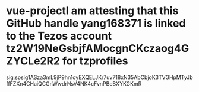 # vue-projectI am attesting that this GitHub handle yang168371 is linked to the Tezos account tz2W19NeGsbjfAMocgnCKczaog4GZYCLe2R2 for tzprofiles

sig:spsig1ASza3mL9jP9hn1oyEXQELJKr7uv718xN35AbCbjoK3TVGHpMTyJbffFZXn4CHaiQCGnWwdrNsV4NK4cFvnPBcBXYKGKmR

